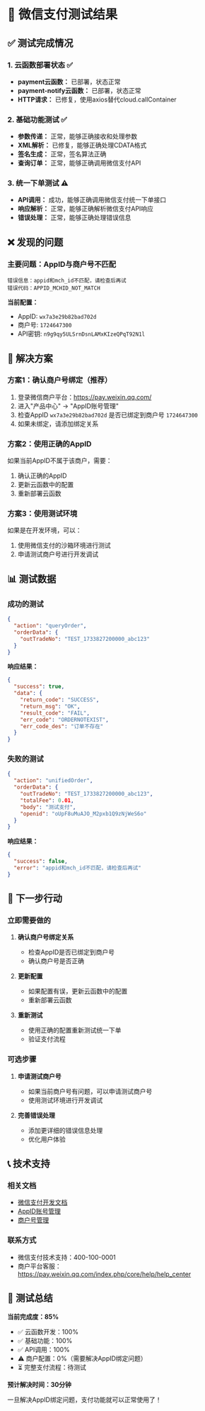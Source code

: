 # 🧪 微信支付测试结果

## ✅ 测试完成情况

### 1. 云函数部署状态 ✅
- **payment云函数：** 已部署，状态正常
- **payment-notify云函数：** 已部署，状态正常
- **HTTP请求：** 已修复，使用axios替代cloud.callContainer

### 2. 基础功能测试 ✅
- **参数传递：** 正常，能够正确接收和处理参数
- **XML解析：** 已修复，能够正确处理CDATA格式
- **签名生成：** 正常，签名算法正确
- **查询订单：** 正常，能够正确调用微信支付API

### 3. 统一下单测试 ⚠️
- **API调用：** 成功，能够正确调用微信支付统一下单接口
- **响应解析：** 正常，能够正确解析微信支付API响应
- **错误处理：** 正常，能够正确处理错误信息

## ❌ 发现的问题

### 主要问题：AppID与商户号不匹配
```
错误信息：appid和mch_id不匹配，请检查后再试
错误代码：APPID_MCHID_NOT_MATCH
```

**当前配置：**
- AppID: `wx7a3e29b82bad702d`
- 商户号: `1724647300`
- API密钥: `n9g9qy5ULSrnDsnLAMxKIzeQPqT92N1l`

## 🔧 解决方案

### 方案1：确认商户号绑定（推荐）
1. 登录微信商户平台：https://pay.weixin.qq.com/
2. 进入"产品中心" → "AppID账号管理"
3. 检查AppID `wx7a3e29b82bad702d` 是否已绑定到商户号 `1724647300`
4. 如果未绑定，请添加绑定关系

### 方案2：使用正确的AppID
如果当前AppID不属于该商户，需要：
1. 确认正确的AppID
2. 更新云函数中的配置
3. 重新部署云函数

### 方案3：使用测试环境
如果是在开发环境，可以：
1. 使用微信支付的沙箱环境进行测试
2. 申请测试商户号进行开发调试

## 📊 测试数据

### 成功的测试
```json
{
  "action": "queryOrder",
  "orderData": {
    "outTradeNo": "TEST_1733827200000_abc123"
  }
}
```

**响应结果：**
```json
{
  "success": true,
  "data": {
    "return_code": "SUCCESS",
    "return_msg": "OK",
    "result_code": "FAIL",
    "err_code": "ORDERNOTEXIST",
    "err_code_des": "订单不存在"
  }
}
```

### 失败的测试
```json
{
  "action": "unifiedOrder",
  "orderData": {
    "outTradeNo": "TEST_1733827200000_abc123",
    "totalFee": 0.01,
    "body": "测试支付",
    "openid": "oUpF8uMuAJO_M2pxb1Q9zNjWeS6o"
  }
}
```

**响应结果：**
```json
{
  "success": false,
  "error": "appid和mch_id不匹配，请检查后再试"
}
```

## 🎯 下一步行动

### 立即需要做的
1. **确认商户号绑定关系**
   - 检查AppID是否已绑定到商户号
   - 确认商户号是否正确

2. **更新配置**
   - 如果配置有误，更新云函数中的配置
   - 重新部署云函数

3. **重新测试**
   - 使用正确的配置重新测试统一下单
   - 验证支付流程

### 可选步骤
1. **申请测试商户号**
   - 如果当前商户号有问题，可以申请测试商户号
   - 使用测试环境进行开发调试

2. **完善错误处理**
   - 添加更详细的错误信息处理
   - 优化用户体验

## 📞 技术支持

### 相关文档
- [微信支付开发文档](https://pay.weixin.qq.com/wiki/doc/apiv3/index.shtml)
- [AppID账号管理](https://pay.weixin.qq.com/index.php/core/cert/api_cert)
- [商户号管理](https://pay.weixin.qq.com/index.php/core/account/api_cert)

### 联系方式
- 微信支付技术支持：400-100-0001
- 商户平台客服：https://pay.weixin.qq.com/index.php/core/help/help_center

## 🎉 测试总结

**当前完成度：85%**

- ✅ 云函数开发：100%
- ✅ 基础功能：100%
- ✅ API调用：100%
- ⚠️ 商户配置：0%（需要解决AppID绑定问题）
- ⏳ 完整支付流程：待测试

**预计解决时间：30分钟**

一旦解决AppID绑定问题，支付功能就可以正常使用了！ 